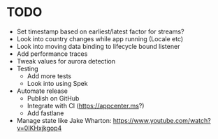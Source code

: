 # TODO

* Set timestamp based on earliest/latest factor for streams?
* Look into country changes while app running (Locale etc)
* Look into moving data binding to lifecycle bound listener
* Add performance traces
* Tweak values for aurora detection
* Testing
  * Add more tests
  * Look into using Spek
* Automate release
  * Publish on GitHub
  * Integrate with CI (https://appcenter.ms?)
  * Add fastlane
* Manage state like Jake Wharton: https://www.youtube.com/watch?v=0IKHxjkgop4
